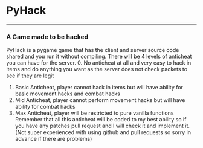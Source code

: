 # PyHack #
---
### A Game made to be hacked ###
PyHack is a pygame game that has the client and server source code shared and you run it without compiling. There will be 4 levels of anticheat you can have for the server.
0. No anticheat at all and very easy to hack in items and do anything you want as the server does not check packets to see if they are legit
1. Basic Anticheat, player cannot hack in items but will have ability for basic movement hacks and combat hacks
2. Mid Anticheat, player cannot perform movement hacks but will have ability for combat hacks
3. Max Anticheat, player will be restricted to pure vanilla functions
Remember that all this anticheat will be coded to my best ability so if you have any patches pull request and I will check it and implement it.(Not super experienced with using github and pull requests so sorry in advance if there are problems)
